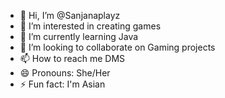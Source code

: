 - 👋 Hi, I’m @Sanjanaplayz
- 👀 I’m interested in creating games
- 🌱 I’m currently learning Java
- 💞️ I’m looking to collaborate on Gaming projects
- 📫 How to reach me DMS
- 😄 Pronouns: She/Her
- ⚡ Fun fact: I'm Asian

<!---
Sanjanaplayz/Sanjanaplayz is a ✨ special ✨ repository because its `README.md` (this file) appears on your GitHub profile.
You can click the Preview link to take a look at your changes.
--->
